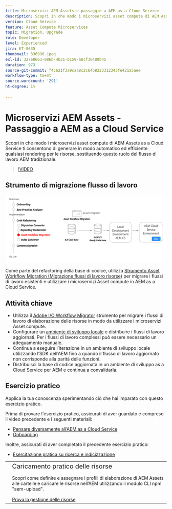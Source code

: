 ```yaml
---
title: Microservizi AEM Assets e passaggio a AEM as a Cloud Service
description: Scopri in che modo i microservizi asset compute di AEM Assets as a Cloud Service ti consentono di generare in modo automatico ed efficiente qualsiasi rendering per le risorse, sostituendo questo ruolo del flusso di lavoro AEM tradizionale.
version: Cloud Service
feature: Asset Compute Microservices
topic: Migration, Upgrade
role: Developer
level: Experienced
jira: KT-8635
thumbnail: 336990.jpeg
exl-id: 327e8663-086b-4b31-b159-a0cf30480b45
duration: 973
source-git-commit: f4c621f3a9caa8c2c64b8323312343fe421a5aee
workflow-type: tm+mt
source-wordcount: '291'
ht-degree: 1%

---
```


# Microservizi AEM Assets - Passaggio a AEM as a Cloud Service

Scopri in che modo i microservizi asset compute di AEM Assets as a Cloud Service ti consentono di generare in modo automatico ed efficiente qualsiasi rendering per le risorse, sostituendo questo ruolo del flusso di lavoro AEM tradizionale.

>[!VIDEO](https://video.tv.adobe.com/v/336990?quality=12&learn=on)

## Strumento di migrazione flusso di lavoro

![Strumento Migrazione flussi di lavoro risorse](./assets/asset-workflow-migration.png)

Come parte del refactoring della base di codice, utilizza [Strumento Asset Workflow Migration (Migrazione flussi di lavoro risorse)](https://experienceleague.adobe.com/docs/experience-manager-cloud-service/moving/refactoring-tools/asset-workflow-migration-tool.html?lang=it) per migrare i flussi di lavoro esistenti e utilizzare i microservizi Asset compute in AEM as a Cloud Service.

## Attività chiave

+ Utilizza il [Adobe I/O Workflow Migrator](https://github.com/adobe/aio-cli-plugin-aem-cloud-service-migration#command-aio-aem-migrationworkflow-migrator) strumento per migrare i flussi di lavoro di elaborazione delle risorse in modo da utilizzare i microservizi Asset compute.
+ Configurare un [ambiente di sviluppo locale](https://experienceleague.adobe.com/docs/experience-manager-learn/cloud-service/local-development-environment-set-up/overview.html?lang=it) e distribuire i flussi di lavoro aggiornati. Per i flussi di lavoro complessi può essere necessario un adeguamento manuale.
+ Continua a eseguire l’iterazione in un ambiente di sviluppo locale utilizzando l’SDK dell’AEM fino a quando il flusso di lavoro aggiornato non corrisponde alla parità delle funzioni.
+ Distribuisci la base di codice aggiornata in un ambiente di sviluppo as a Cloud Service per AEM e continua a convalidarla.

## Esercizio pratico

Applica la tua conoscenza sperimentando ciò che hai imparato con questo esercizio pratico.

Prima di provare l&#39;esercizio pratico, assicurati di aver guardato e compreso il video precedente e i seguenti materiali:

+ [Pensare diversamente all’AEM as a Cloud Service](./introduction.md)
+ [Onboarding](./onboarding.md)

Inoltre, assicurati di aver completato il precedente esercizio pratico:

+ [Esercitazione pratica su ricerca e indicizzazione](./search-and-indexing.md#hands-on-exercise)

<table style="border-width:0">
    <tr>
        <td style="width:150px">
            <a  rel="noreferrer"
                target="_blank"
                href="https://github.com/adobe/aem-cloud-engineering-video-series-exercises/tree/session8-assets#cloud-acceleration-bootcamp---session-8-assets-and-microservices"><img alt="Esercitazione pratica archivio GitHub" src="./assets/github.png"/>
            </a>        
        </td>
        <td style="width:100%;margin-bottom:1rem;">
            <div style="font-size:1.25rem;font-weight:400;">Caricamento pratico delle risorse</div>
            <p style="margin:1rem 0">
                Scopri come definire e assegnare i profili di elaborazione di AEM Assets alle cartelle e caricare le risorse nell’AEM utilizzando il modulo CLI npm "aem-upload".
            </p>
            <a  rel="noreferrer"
                target="_blank"
                href="https://github.com/adobe/aem-cloud-engineering-video-series-exercises/tree/session8-assets#cloud-acceleration-bootcamp---session-8-assets-and-microservices" class="spectrum-Button spectrum-Button--primary spectrum-Button--sizeM">
                <span class="spectrum-Button-label has-no-wrap has-text-weight-bold">Prova la gestione delle risorse</span>
            </a>
        </td>
    </tr>
</table>
